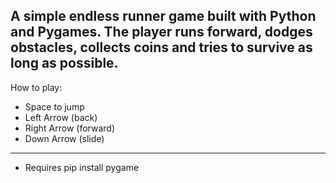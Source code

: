 A simple endless runner game built with Python and Pygames. The player runs forward, dodges obstacles, collects coins and tries to survive as long as possible.
----------------------------------------------------------------------------------------------------------------------------------------------------------------
How to play:
* Space to jump
* Left Arrow (back)
* Right Arrow (forward)
* Down Arrow (slide)
--------------------------------
* Requires pip install pygame
